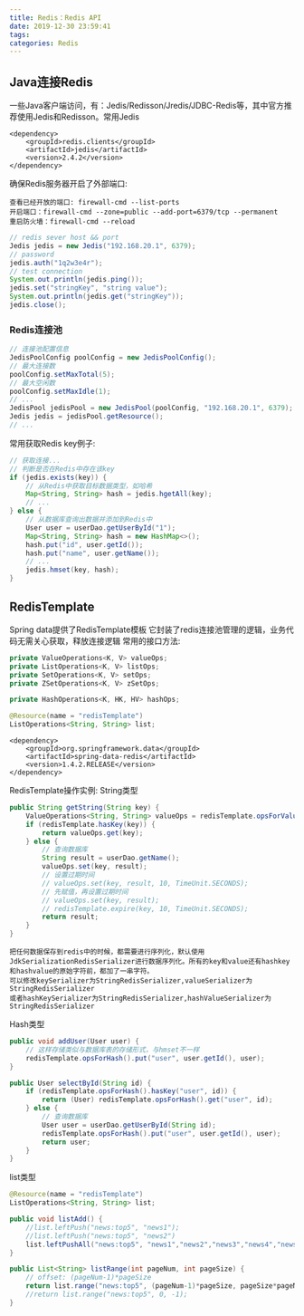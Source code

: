 ```yaml
---
title: Redis：Redis API
date: 2019-12-30 23:59:41
tags:
categories: Redis
---
```

## Java连接Redis
一些Java客户端访问，有：Jedis/Redisson/Jredis/JDBC-Redis等，其中官方推荐使用Jedis和Redisson。常用Jedis

    <dependency>
        <groupId>redis.clients</groupId>
        <artifactId>jedis</artifactId>
        <version>2.4.2</version>
    </dependency>
确保Redis服务器开启了外部端口:

    查看已经开放的端口: firewall-cmd --list-ports
    开启端口：firewall-cmd --zone=public --add-port=6379/tcp --permanent
    重启防火墙：firewall-cmd --reload
``` java
// redis sever host && port
Jedis jedis = new Jedis("192.168.20.1", 6379);
// password
jedis.auth("1q2w3e4r");
// test connection
System.out.println(jedis.ping());
jedis.set("stringKey", "string value");
System.out.println(jedis.get("stringKey"));
jedis.close();
```
### Redis连接池
``` java
// 连接池配置信息
JedisPoolConfig poolConfig = new JedisPoolConfig();
// 最大连接数
poolConfig.setMaxTotal(5);
// 最大空闲数
poolConfig.setMaxIdle(1);
// ...
JedisPool jedisPool = new JedisPool(poolConfig, "192.168.20.1", 6379);
Jedis jedis = jedisPool.getResource();
// ...
```
常用获取Redis key例子:
``` java
// 获取连接...
// 判断是否在Redis中存在该key
if (jedis.exists(key)) {
    // 从Redis中获取目标数据类型，如哈希
    Map<String, String> hash = jedis.hgetAll(key);
    // ...
} else {
    // 从数据库查询出数据并添加到Redis中
    User user = userDao.getUserById("1");
    Map<String, String> hash = new HashMap<>();
    hash.put("id", user.getId());
    hash.put("name", user.getName());
    // ...
    jedis.hmset(key, hash);
}
```
## RedisTemplate
Spring data提供了RedisTemplate模板
它封装了redis连接池管理的逻辑，业务代码无需关心获取，释放连接逻辑
常用的接口方法:
``` java
private ValueOperations<K, V> valueOps;
private ListOperations<K, V> listOps;
private SetOperations<K, V> setOps;
private ZSetOperations<K, V> zSetOps;

private HashOperations<K, HK, HV> hashOps;

@Resource(name = "redisTemplate")
ListOperations<String, String> list;
```

    <dependency>
        <groupId>org.springframework.data</groupId>
        <artifactId>spring-data-redis</artifactId>
        <version>1.4.2.RELEASE</version>
    </dependency>
RedisTemplate操作实例:
String类型
``` java
public String getString(String key) {
    ValueOperations<String, String> valueOps = redisTemplate.opsForValue();
    if (redisTemplate.hasKey(key)) {
        return valueOps.get(key);
    } else {
        // 查询数据库
        String result = userDao.getName();
        valueOps.set(key, result);
        // 设置过期时间
        // valueOps.set(key, result, 10, TimeUnit.SECONDS);
        // 先赋值，再设置过期时间
        // valueOps.set(key, result);
        // redisTemplate.expire(key, 10, TimeUnit.SECONDS);
        return result;
    }
}
```

    把任何数据保存到redis中的时候，都需要进行序列化，默认使用JdkSerializationRedisSerializer进行数据序列化。所有的key和value还有hashkey和hashvalue的原始字符前，都加了一串字符。
    可以修改keySerializer为StringRedisSerializer,valueSerializer为StringRedisSerializer
    或者hashKeySerializer为StringRedisSerializer,hashValueSerializer为StringRedisSerializer
Hash类型
``` java
public void addUser(User user) {
    // 这样存储类似与数据库表的存储形式，与hmset不一样
    redisTemplate.opsForHash().put("user", user.getId(), user);
}
```
``` java
public User selectById(String id) {
    if (redisTemplate.opsForHash().hasKey("user", id)) {
        return (User) redisTemplate.opsForHash().get("user", id);
    } else {
        // 查询数据库
        User user = userDao.getUserById(String id);
        redisTemplate.opsForHash().put("user", user.getId(), user);
        return user;
    }
}
```
list类型
``` java
@Resource(name = "redisTemplate")
ListOperations<String, String> list;

public void listAdd() {
    //list.leftPush("news:top5", "news1");
    //list.leftPush("news:top5", "news2")
    list.leftPushAll("news:top5", "news1","news2","news3","news4","news5");
}

public List<String> listRange(int pageNum, int pageSize) {
    // offset: (pageNum-1)*pageSize
    return list.range("news:top5", (pageNum-1)*pageSize, pageSize*pageNum-1);
    //return list.range("news:top5", 0, -1);
}
```
